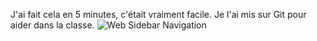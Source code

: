 J'ai fait cela en 5 minutes, c'était vraiment facile. Je l'ai mis sur Git pour aider dans la classe.
![Web Sidebar Navigation](https://cdn.dribbble.com/userupload/16762175/file/original-92f2575f9f2211ae58e40a2887741c62.png?resize=2048x1456&vertical=center)

